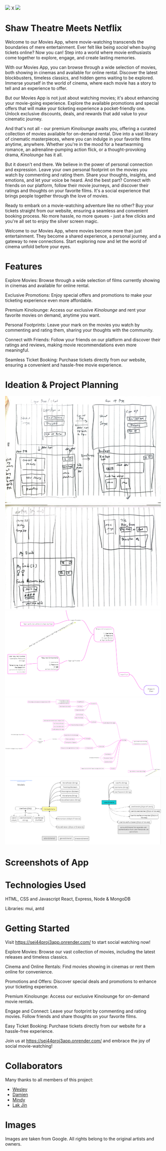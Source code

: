 <img src="https://www.nex.com.sg/Image/Thumbnail?filename=yi1ZtjIePrhMWfPK1n6k3QgDZa79otKZdZwRtcBzFUEhuKlXn0LQv2g3KeYxl3p3&width=500&height=500" width="400"> X <img src="https://www.citypng.com/public/uploads/preview/-11594687246vzsjesy7bd.png" width="400">

# Shaw Theatre Meets Netflix

Welcome to our Movies App, where movie-watching transcends the boundaries of mere entertainment. Ever felt like being _social_ when buying tickets online? Now you can! Step into a world where movie enthusiasts come together to explore, engage, and create lasting memories.

With our Movies App, you can browse through a wide selection of movies, both showing in cinemas and available for online rental. Discover the latest blockbusters, timeless classics, and hidden gems waiting to be explored. Immerse yourself in the world of cinema, where each movie has a story to tell and an experience to offer.

But our Movies App is not just about watching movies; it's about enhancing your movie-going experience. Explore the available promotions and special offers that will make your ticketing experience a pocket-friendly one. Unlock exclusive discounts, deals, and rewards that add value to your cinematic journey.

And that's not all - our premium _Kinolounge_ awaits you, offering a curated collection of movies available for on-demand rental. Dive into a vast library of cinematic masterpieces, where you can indulge in your favorite films anytime, anywhere. Whether you're in the mood for a heartwarming romance, an adrenaline-pumping action flick, or a thought-provoking drama, _Kinolounge_ has it all.

But it doesn't end there. We believe in the power of personal connection and expression. Leave your own personal footprint on the movies you watch by commenting and rating them. Share your thoughts, insights, and emotions, and let your voice be heard. And the best part? Connect with friends on our platform, follow their movie journeys, and discover their ratings and thoughts on your favorite films. It's a social experience that brings people together through the love of movies.

Ready to embark on a movie-watching adventure like no other? Buy your tickets straight from our website, ensuring a seamless and convenient booking process. No more hassle, no more queues - just a few clicks and you're all set to enjoy the silver screen magic.

Welcome to our Movies App, where movies become more than just entertainment. They become a shared experience, a personal journey, and a gateway to new connections. Start exploring now and let the world of cinema unfold before your eyes.

# Features

Explore Movies: Browse through a wide selection of films currently showing in cinemas and available for online rental.

Exclusive Promotions: Enjoy special offers and promotions to make your ticketing experience even more affordable.

Premium Kinolounge: Access our exclusive _Kinolounge_ and rent your favorite movies on demand, anytime you want.

Personal Footprints: Leave your mark on the movies you watch by commenting and rating them, sharing your thoughts with the community.

Connect with Friends: Follow your friends on our platform and discover their ratings and reviews, making movie recommendations even more meaningful.

Seamless Ticket Booking: Purchase tickets directly from our website, ensuring a convenient and hassle-free movie experience.

# Ideation & Project Planning

![wireframe1](./public/Wireframe1.jpg)
![wireframe1](./public/Wireframe2.jpg)
![wireframe3](./public/Wireframe3.png)
![wireframe4](./public/Wireframe4.png)
![modeldraft](./public/DataModelsDraft.png)

# Screenshots of App

# Technologies Used

HTML, CSS and Javascript
React, Express, Node & MongoDB

Libraries: mui, antd

# Getting Started

Visit https://sei44proj3app.onrender.com/ to start social watching now!

Explore Movies: Browse our vast collection of movies, including the latest releases and timeless classics.

Cinema and Online Rentals: Find movies showing in cinemas or rent them online for convenience.

Promotions and Offers: Discover special deals and promotions to enhance your ticketing experience.

Premium Kinolounge: Access our exclusive Kinolounge for on-demand movie rentals.

Engage and Connect: Leave your footprint by commenting and rating movies. Follow friends and share thoughts on your favorite films.

Easy Ticket Booking: Purchase tickets directly from our website for a hassle-free experience.

Join us at https://sei44proj3app.onrender.com/ and embrace the joy of social movie-watching!

# Collaborators

Many thanks to all members of this project:

- [Wesley](https://github.com/genotabby)
- [Damien](https://github.com/damienchoojl)
- [Mindy](https://github.com/mindytyj)
- [Lak Jin](https://github.com/rakuj1n)

# Images

Images are taken from Google. All rights belong to the original artists and owners.
